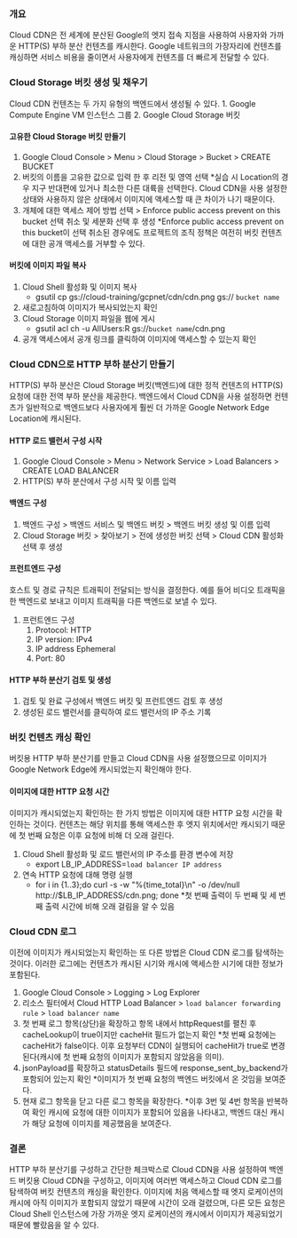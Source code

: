 
### 개요

Cloud CDN은 전 세계에 분산된 Google의 엣지 접속 지점을 사용하여 사용자와 가까운 HTTP(S) 부하 분산 컨텐츠를 캐시한다.
Google 네트워크의 가장자리에 컨텐츠를 캐싱하면 서비스 비용을 줄이면서 사용자에게 컨텐츠를 더 빠르게 전달할 수 있다.

### Cloud Storage 버킷 생성 및 채우기

Cloud CDN 컨텐츠는 두 가지 유형의 백엔드에서 생성될 수 있다.
	1. Google Compute Engine VM 인스턴스 그룹
	2. Google Cloud Storage 버킷

#### 고유한 Cloud Storage 버킷 만들기

1. Google Cloud Console > Menu > Cloud Storage > Bucket > CREATE BUCKET
2. 버킷의 이름을 고유한 값으로 입력 한 후 리전 및 영역 선택
	*실습 시 Location의 경우 지구 반대편에 있거나 최소한 다른 대륙을 선택한다.
	Cloud CDN을 사용 설정한 상태와 사용하지 않은 상태에서 이미지에 액세스할 때 큰 차이가 나기 때문이다.
3. 개체에 대한 액세스 제어 방법 선택 > Enforce public access prevent on this bucket 선택 취소 및 세분화 선택 후 생성
	*Enforce public access prevent on this bucket이 선택 취소된 경우에도 프로젝트의 조직 정책은 여전히 버킷 컨텐츠에 대한 공개 액세스를 거부할 수 있다.

#### 버킷에 이미지 파일 복사

1. Cloud Shell 활성화 및 이미지 복사
	- gsutil cp gs://cloud-training/gcpnet/cdn/cdn.png gs:// `bucket name`
2. 새로고침하여 이미지가 복사되었는지 확인
3. Cloud Storage 이미지 파일을 웹에 게시
	-  gsutil acl ch -u AllUsers:R gs://`bucket name`/cdn.png
4. 공개 액세스에서 공개 링크를 클릭하여 이미지에 액세스할 수 있는지 확인

### Cloud CDN으로 HTTP 부하 분산기 만들기

HTTP(S) 부하 분산은 Cloud Storage 버킷(백엔드)에 대한 정적 컨텐츠의 HTTP(S) 요청에 대한 전역 부하 분산을 제공한다.
백엔드에서 Cloud CDN을 사용 설정하면 컨텐츠가 일반적으로 백엔드보다 사용자에게 훨씬 더 가까운 Google Network Edge Location에 캐시된다.

#### HTTP 로드 밸런서 구성 시작

1. Google Cloud Console > Menu > Network Service > Load Balancers > CREATE LOAD BALANCER
2. HTTP(S) 부하 분산에서 구성 시작 및 이름 입력

#### 백엔드 구성

1. 백엔드 구성 > 백엔드 서비스 및 백엔드 버킷 > 백엔드 버킷 생성 및 이름 입력
2. Cloud Storage 버킷 > 찾아보기 > 전에 생성한 버킷 선택 > Cloud CDN 활성화 선택 후 생성

#### 프런트엔드 구성

호스트 및 경로 규칙은 트래픽이 전달되는 방식을 결정한다.
예를 들어 비디오 트래픽을 한 백엔드로 보내고 이미지 트래픽을 다른 백엔드로 보낼 수 있다.

1. 프런트엔드 구성
	1) Protocol: HTTP
	2) IP version: IPv4
	3) IP address Ephemeral
	4) Port: 80

#### HTTP 부하 분산기 검토 및 생성

1. 검토 및 완료 구성에서 백엔드 버킷 및 프런트엔드 검토 후 생성
2. 생성된 로드 밸런서를 클릭하여 로드 밸런서의 IP 주소 기록

### 버킷 컨텐츠 캐싱 확인

버킷용 HTTP 부하 분산기를 만들고 Cloud CDN을 사용 설정했으므로 이미지가 Google Network Edge에 캐시되었는지 확인해야 한다.

#### 이미지에 대한 HTTP 요청 시간

이미지가 캐시되었는지 확인하는 한 가지 방법은 이미지에 대한 HTTP 요청 시간을 확인하는 것이다.
컨텐츠는 해당 위치를 통해 액세스한 후 엣지 위치에서만 캐시되기 때문에 첫 번째 요청은 이후 요청에 비해 더 오래 걸린다.

1. Cloud Shell 활성화 및 로드 밸런서의 IP 주소를 환경 변수에 저장
	- export LB_IP_ADDRESS=`load balancer IP address`
2. 연속 HTTP 요청에 대해 명령 실행
	- for i in {1..3};do curl -s -w "%{time_total}\n" -o /dev/null http://$LB_IP_ADDRESS/cdn.png; done
	*첫 번째 출력이 두 번째 및 세 번째 출력 시간에 비해 오래 걸림을 알 수 있음

### Cloud CDN 로그

이전에 이미지가 캐시되었는지 확인하는 또 다른 방법은 Cloud CDN 로그를 탐색하는 것이다.
이러한 로그에는 컨텐츠가 캐시된 시기와 캐시에 액세스한 시기에 대한 정보가 포함된다.

1. Google Cloud Console > Logging > Log Explorer
2. 리소스 필터에서 Cloud HTTP Load Balancer > `load balancer forwarding rule` > `load balancer name`
3. 첫 번째 로그 항목(상단)을 확장하고 항목 내에서 httpRequest를 펼친 후 cacheLookup이 true이지만 cacheHit 필드가 없는지 확인
	*첫 번째 요청에는 cacheHit가 false이다. 이후 요청부터 CDN이 실행되어 cacheHit가 true로 변경된다(캐시에 첫 번째 요청의 이미지가 포함되지 않았음을 의미).
4. jsonPayload를 확장하고 statusDetails 필드에 response_sent_by_backend가 포함되어 있는지 확인
	*이미지가 첫 번째 요청의 백엔드 버킷에서 온 것임을 보여준다.
5. 현재 로그 항목을 닫고 다른 로그 항목을 확장한다.
	*이후 3번 및 4번 항목을 반복하여 확인
	캐시에 요청에 대한 이미지가 포함되어 있음을 나타내고, 백엔드 대신 캐시가 해당 요청에 이미지를 제공했음을 보여준다.

### 결론

HTTP 부하 분산기를 구성하고 간단한 체크박스로 Cloud CDN을 사용 설정하여 백엔드 버킷용 Cloud CDN을 구성하고, 이미지에 여러번 액세스하고 Cloud CDN 로그를 탐색하여 버킷 컨텐츠의 캐싱을 확인한다.
이미지에 처음 액세스할 때 엣지 로케이션의 캐시에 아직 이미지가 포함되지 않았기 때문에 시간이 오래 걸렸으며, 다른 모든 요청은 Cloud Shell 인스턴스에 가장 가까운 엣지 로케이션의 캐시에서 이미지가 제공되었기 때문에 빨랐음을 알 수 있다.